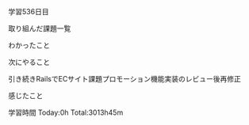 学習536日目

取り組んだ課題一覧



わかったこと

次にやること

引き続きRailsでECサイト課題プロモーション機能実装のレビュー後再修正

感じたこと

学習時間 Today:0h Total:3013h45m